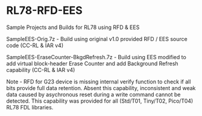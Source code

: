 # RL78-RFD-EES
Sample Projects and Builds for RL78 using RFD &amp; EES

SampleEES-Orig.7z - Build using original v1.0 provided RFD / EES source code (CC-RL & IAR v4)

SampleEES-EraseCounter-BkgdRefresh.7z - Build using EES modified to add virtual block-header Erase Counter and add Background Refresh capability (CC-RL & IAR v4)

Note - RFD for G23 device is missing internal verify function to check if all bits provide full data retention.
       Absent this capability, inconsistent and weak data caused by asychronous reset during a write
       command cannot be detected.  This capability was provided for all (Std/T01, Tiny/T02, Pico/T04) RL78 FDL
       libraries.
